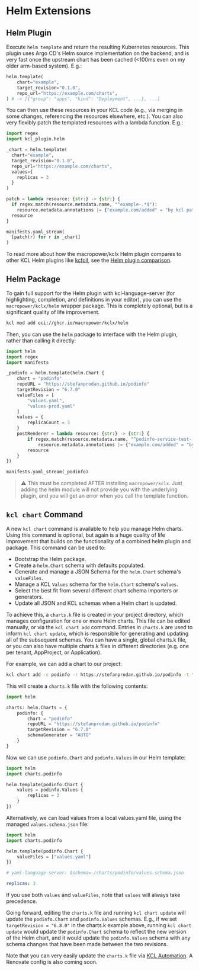 # Helm Extensions

## Helm Plugin

Execute `helm template` and return the resulting Kubernetes resources. This plugin uses Argo CD's Helm source implementation on the backend, and is very fast once the upstream chart has been cached (<100ms even on my older arm-based system). E.g.:

```py
helm.template(
    chart="example",
    target_revision="0.1.0",
    repo_url="https://example.com/charts",
) # -> [{"group": "apps", "kind": "Deployment", ...}, ...]
```

You can then use these resources in your KCL code (e.g., via merging in some changes, referencing the resources elsewhere, etc.). You can also very flexibly patch the templated resources with a lambda function. E.g.:

```py
import regex
import kcl_plugin.helm

_chart = helm.template(
  chart="example",
  target_revision="0.1.0",
  repo_url="https://example.com/charts",
  values={
    replicas = 3
  }
)

patch = lambda resource: {str:} -> {str:} {
  if regex.match(resource.metadata.name, "^example-.*$"):
    resource.metadata.annotations |= {"example.com/added" = "by kcl patch"}
  resource
}

manifests.yaml_stream(
  [patch(r) for r in _chart]
)
```

To read more about how the macropower/kclx Helm plugin compares to other KCL Helm plugins like [kcfoil](https://github.com/cakehappens/kcfoil), see the [Helm plugin comparison](docs/helm_plugin_comparison.md).

## Helm Package

To gain full support for the Helm plugin with kcl-language-server (for highlighting, completion, and definitions in your editor), you can use the `macropower/kclx/helm` wrapper package. This is completely optional, but is a significant quality of life improvement.

```sh
kcl mod add oci://ghcr.io/macropower/kclx/helm
```

Then, you can use the `helm` package to interface with the Helm plugin, rather than calling it directly:

```py
import helm
import regex
import manifests

_podinfo = helm.template(helm.Chart {
    chart = "podinfo"
    repoURL = "https://stefanprodan.github.io/podinfo"
    targetRevision = "6.7.0"
    valueFiles = [
        "values.yaml",
        "values-prod.yaml"
    ]
    values = {
        replicaCount = 3
    }
    postRenderer = lambda resource: {str:} -> {str:} {
        if regex.match(resource.metadata.name, "^podinfo-service-test-.*$"):
            resource.metadata.annotations |= {"example.com/added" = "by kcl patch"}
        resource
    }
})

manifests.yaml_stream(_podinfo)
```

> :warning: This must be completed AFTER installing `macropower/kclx`. Just adding the helm module will not provide you with the underlying plugin, and you will get an error when you call the template function.

## `kcl chart` Command

A new `kcl chart` command is available to help you manage Helm charts. Using this command is optional, but again is a huge quality of life improvement that builds on the functionality of a combined helm plugin and package. This command can be used to:

- Bootstrap the Helm package.
- Create a `helm.Chart` schema with defaults populated.
- Generate and manage a JSON Schema for the `helm.Chart` schema's `valueFiles`.
- Manage a KCL `Values` schema for the `helm.Chart` schema's `values`.
- Select the best fit from several different chart schema importers or generators.
- Update all JSON and KCL schemas when a Helm chart is updated.

To achieve this, a `charts.k` file is created in your project directory, which manages configuration for one or more Helm charts. This file can be edited manually, or via the `kcl chart add` command. Entries in `charts.k` are used to inform `kcl chart update`, which is responsible for generating and updating all of the subsequent schemas. You can have a single, global charts.k file, or you can also have multiple charts.k files in different directories (e.g. one per tenant, AppProject, or Application).

For example, we can add a chart to our project:

```bash
kcl chart add -c podinfo -r https://stefanprodan.github.io/podinfo -t "6.7.0"
```

This will create a `charts.k` file with the following contents:

```py
import helm

charts: helm.Charts = {
    podinfo: {
        chart = "podinfo"
        repoURL = "https://stefanprodan.github.io/podinfo"
        targetRevision = "6.7.0"
        schemaGenerator = "AUTO"
    }
}
```

Now we can use `podinfo.Chart` and `podinfo.Values` in our Helm template:

```py
import helm
import charts.podinfo

helm.template(podinfo.Chart {
    values = podinfo.Values {
        replicas = 3
    }
})
```

Alternatively, we can load values from a local values.yaml file, using the managed `values.schema.json` file:

```py
import helm
import charts.podinfo

helm.template(podinfo.Chart {
    valueFiles = ["values.yaml"]
})
```

```yaml
# yaml-language-server: $schema=./charts/podinfo/values.schema.json

replicas: 3
```

If you use both `values` and `valueFiles`, note that `values` will always take precedence.

Going forward, editing the `charts.k` file and running `kcl chart update` will update the `podinfo.Chart` and `podinfo.Values` schemas. E.g., if we set `targetRevision = "6.8.0"` in the charts.k example above, running `kcl chart update` would update the `podinfo.Chart` schema to reflect the new version of the Helm chart, and it would update the `podinfo.Values` schema with any schema changes that have been made between the two revisions.

Note that you can very easily update the `charts.k` file via [KCL Automation](https://www.kcl-lang.io/docs/user_docs/guides/automation). A Renovate config is also coming soon.
